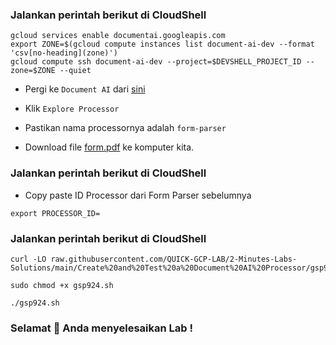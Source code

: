 ### Jalankan perintah berikut di CloudShell

```
gcloud services enable documentai.googleapis.com
export ZONE=$(gcloud compute instances list document-ai-dev --format 'csv[no-heading](zone)')
gcloud compute ssh document-ai-dev --project=$DEVSHELL_PROJECT_ID --zone=$ZONE --quiet
```

* Pergi ke `Document AI` dari [sini](https://console.cloud.google.com/ai/document-ai?)

* Klik `Explore Processor`
* Pastikan nama processornya adalah `form-parser`

* Download file [form.pdf](https://storage.googleapis.com/cloud-training/document-ai/generic/form.pdf) ke komputer kita.

### Jalankan perintah berikut di CloudShell
* Copy paste ID Processor dari Form Parser sebelumnya
  
```
export PROCESSOR_ID=
```

### Jalankan perintah berikut di CloudShell
```
curl -LO raw.githubusercontent.com/QUICK-GCP-LAB/2-Minutes-Labs-Solutions/main/Create%20and%20Test%20a%20Document%20AI%20Processor/gsp924.sh

sudo chmod +x gsp924.sh

./gsp924.sh
```

### Selamat 🎉 Anda menyelesaikan Lab !
